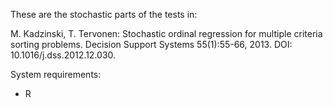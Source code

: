 These are the stochastic parts of the tests in:

M. Kadzinski, T. Tervonen: Stochastic ordinal regression for multiple criteria sorting problems. Decision Support Systems 55(1):55-66, 2013. DOI: 10.1016/j.dss.2012.12.030.

System requirements:
- R


